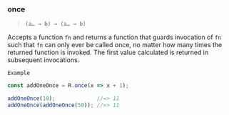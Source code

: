 ### once

> ```(a… → b) → (a… → b)```

Accepts a function `fn` and returns a function that guards invocation of `fn` such that `fn` can only ever be called once, no matter how many times the returned function is invoked. The first value calculated is returned in subsequent invocations.

`Example`

```js
const addOneOnce = R.once(x => x + 1);

addOneOnce(10);             //=> 11
addOneOnce(addOneOnce(50)); //=> 11
```
